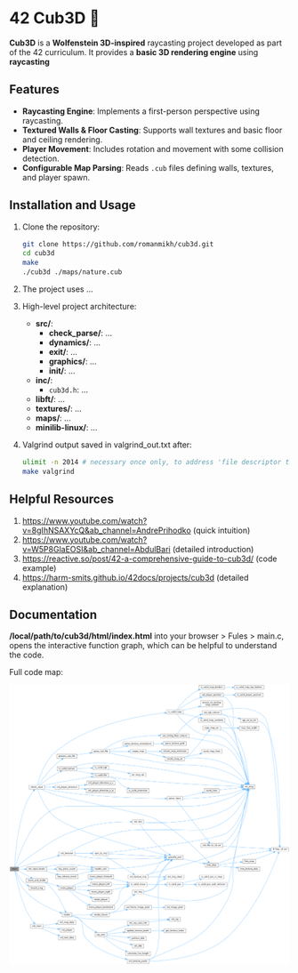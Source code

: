 # 42 Cub3D 🧊

**Cub3D** is a **Wolfenstein 3D-inspired** raycasting project developed as part of the 42 curriculum. It provides a **basic 3D rendering engine** using **raycasting**

## Features

- **Raycasting Engine**: Implements a first-person perspective using raycasting.
- **Textured Walls & Floor Casting**: Supports wall textures and basic floor and ceiling rendering.
- **Player Movement**: Includes rotation and movement with some collision detection.
- **Configurable Map Parsing**: Reads `.cub` files defining walls, textures, and player spawn.

## Installation and Usage

1. Clone the repository:
   ```sh
   git clone https://github.com/romanmikh/cub3d.git
   cd cub3d
   make
   ./cub3d ./maps/nature.cub
   ```

3. The project uses ...

4. High-level project architecture:

   - **src/**:
     - **check_parse/**: ...
     - **dynamics/**: ...
     - **exit/**: ...
     - **graphics/**: ...
     - **init/**: ...
   - **inc/**:
     - `cub3d.h`: ...
   - **libft/**: ...
   - **textures/**: ...
   - **maps/**: ...
   - **minilib-linux/**: ...

5. Valgrind output saved in valgrind_out.txt after:
   ```sh
   ulimit -n 2014 # necessary once only, to address 'file descriptor too high' error
   make valgrind
   ```

## Helpful Resources
1. https://www.youtube.com/watch?v=8gIhNSAXYcQ&ab_channel=AndrePrihodko (quick intuition)
2. https://www.youtube.com/watch?v=W5P8GlaEOSI&ab_channel=AbdulBari (detailed introduction)
3. https://reactive.so/post/42-a-comprehensive-guide-to-cub3d/ (code example)
4. https://harm-smits.github.io/42docs/projects/cub3d (detailed explanation)

## Documentation

**/local/path/to/cub3d/html/index.html** into your browser > Fules > main.c, opens the interactive function graph, which can be helpful to understand the code.

Full code map:

![Full Code Map](./html/main_8c_a3c04138a5bfe5d72780bb7e82a18e627_cgraph.png)